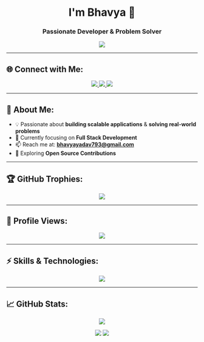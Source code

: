 <h1 align="center">I'm Bhavya 👋</h1>
<h3 align="center">Passionate Developer & Problem Solver</h3>

<p align="center">
  <img src="https://readme-typing-svg.herokuapp.com?font=Fira+Code&duration=3000&pause=1000&color=F7C41C&center=true&vCenter=true&width=500&lines=Full-Stack+Developer;Open-Source+Contributor;Problem+Solver;Lifelong+Learner;Coding+Enthusiast" />
</p>

---

## 🌐 Connect with Me:
<p align="center">
  <a href="https://www.linkedin.com/in/bbhavyadav">
    <img src="https://img.shields.io/badge/LinkedIn-%230A66C2.svg?style=for-the-badge&logo=linkedin&logoColor=white" />
  </a>
  <a href="https://www.instagram.com/bbhavyadav?igsh=Y2Z6ZHU1N28yNmRk">
    <img src="https://img.shields.io/badge/Instagram-%23E4405F.svg?style=for-the-badge&logo=instagram&logoColor=white" />
  </a>
  <a href="https://leetcode.com/bbhavyadav">
    <img src="https://img.shields.io/badge/LeetCode-%23FFA116.svg?style=for-the-badge&logo=leetcode&logoColor=white" />
  </a>
</p>

---

## 🚀 About Me:
- 💡 Passionate about **building scalable applications** & **solving real-world problems**  
- 🎯 Currently focusing on **Full Stack Development**  
- 📫 Reach me at: **bhavyayadav793@gmail.com**  
- 🚀 Exploring **Open Source Contributions**  

---

## 🏆 GitHub Trophies:
<p align="center">
  <img src="https://github-profile-trophy.vercel.app/?username=bhav2006&theme=monokai&column=6&no-frame=true&margin-w=10" />
</p>

---

## 👀 Profile Views:
<p align="center">
  <img src="https://komarev.com/ghpvc/?username=bhav2006&label=Profile%20Views&color=F7C41C&style=flat" />
</p>

---

## ⚡ Skills & Technologies:
<p align="center">
  <img src="https://skillicons.dev/icons?i=c,cpp,js,react,nodejs,mongodb,express,html,css,linux" />
</p>

---

## 📈 GitHub Stats:
<p align="center">
  <img src="https://github-readme-streak-stats.herokuapp.com/?user=bhav2006&theme=dark&hide_border=false" />
</p>

<p align="center">
  <img src="https://github-readme-stats.vercel.app/api?username=bhav2006&show_icons=true&theme=dark" />
  <img src="https://github-readme-stats.vercel.app/api/top-langs/?username=bhav2006&layout=compact&theme=dark" />
</p>
